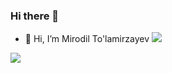 ### Hi there 👋

- 👋 Hi, I’m Mirodil To'lamirzayev <img src="https://gannon.tv/">

<a href="https://t.me/tolamirzayev_077/">
    <img src="https://w7.pngwing.com/pngs/636/338/png-transparent-telegram-hd-logo-thumbnail.png">
  </a>
